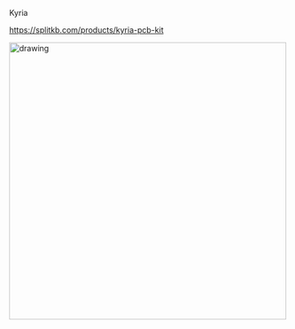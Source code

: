 Kyria

https://splitkb.com/products/kyria-pcb-kit

<img src="https://user-images.githubusercontent.com/1384547/132745670-abdf16f8-488b-4c6e-a9ee-b5b259b1f638.jpg" alt="drawing" width="500"/>
